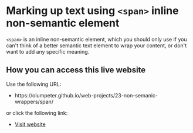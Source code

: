 # Marking up text using <code>&lt;span&gt;</code> inline non-semantic element

 <code>&lt;span&gt;</code> is an inline non-semantic element, which you should only use if you can't think of a better semantic text element to wrap your content, or don't want to add any specific meaning. 

 ## How you can access this live website
<p>Use the following URL:</p>
<ul>
  <li>https://olumpeter.github.io/web-projects/23-non-semanic-wrappers/span/</li>
</ul>
<p>or click the following link:</p> 
<ul>
  <li><a href="https://olumpeter.github.io/web-projects/23-non-semanic-wrappers/span/">
    Visit website</a></li>
</ul>
 
